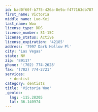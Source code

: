 ```yaml
---
id: bad0f60f-b775-426a-8e9a-f477163db787
first_name: Victoria
middle_name: Luo-Kei
last_name: Woo
license_type: DDS
license_number: S1-15C
license_status: Active
license_expiration: '42185'
address: '7997 Dark Hollow Pl'
city: 'Las Vegas'
state: NV
zip: '89117'
phone: '(702) 774-2628'
fax: '(702) 774-2721'
services:
  - dentist
category: dentists
title: 'Victoria Woo'
_geoloc:
  lng: -115.28205
  lat: 36.140974
---
```

